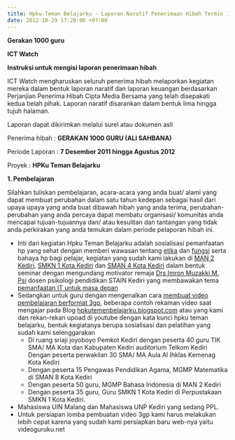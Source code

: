 ```yaml
---
title: Hpku-Teman Belajarku - Laporan Naratif Penerimaan Hibah Termin I
date: 2012-10-29 17:20:00 +07:00
---
```


**Gerakan 1000 guru**

**ICT Watch**

**Instruksi untuk mengisi laporan penerimaan hibah**

ICT Watch mengharuskan seluruh penerima hibah melaporkan kegiatan mereka dalam bentuk laporan naratif dan laporan keuangan berdasarkan Perjanjian Penerima Hibah Cipta Media Bersama yang telah disepakati kedua belah pihak. Laporan naratif disarankan dalam bentuk lima hingga tujuh halaman.

Laporan dapat dikirimkan melalui surel atau dokumen asli

Penerima hibah	     :	**GERAKAN 1000 GURU (ALI SAHBANA)**

Periode Laporan	     :	**7 Desember 2011 hingga Agustus 2012**

Proyek	             :  **HPKu Teman Belajarku**

**1. Pembelajaran**

  Silahkan tuliskan pembelajaran, acara-acara yang anda buat/ alami yang dapat membuat perubahan dalam satu tahun kedepan sebagai hasil dari upaya upaya yang anda buat dibawah hibah yang anda terima, perubahan-perubahan yang anda percaya dapat membatu organisasi/ komunitas anda mencapai tujuan-tujuannya dan/ atau kesulitan dan tantangan yang tidak anda perkirakan yang anda temukan dalam periode pelaporan hibah ini.

* Inti dari kegiatan Hpku Teman Belajarku adalah sosialisasi pemanfaatan hp yang sehat dengan memberi wawasan tentang [etika](http://hpkutemenbelajarku.blogspot.com/2011/11/9-tip-etika-menggunakan-hp.html) dan [fungsi](http://hpkutemenbelajarku.blogspot.com/2011/10/testimoni.html) serta bahaya hp bagi pelajar, kegiatan yang sudah kami lakukan di [MAN 2 Kediri](http://www.youtube.com/watch?v=U-nD5vjxmLE&feature=youtu.be), [SMKN 1 Kota Kediri](http://www.youtube.com/watch?v=ZAtXUZq9lmY&feature=channel&list=UL) dan [SMAN 4 Kota Kediri](http://www.youtube.com/watch?v=THGEpeOQ_VY&feature=channel&list=UL) dalam bentuk seminar dengan mengundang motivator remaja [Drs Imron Muzakki M. Psi](http://bemstitmkediri.blogspot.com/2009/02/blog-post.html) dosen psikologi pendidikan STAIN Kediri yang membawakan tema [pemanfaatan IT untuk masa depan](http://www.youtube.com/watch?v=Nx-JngpeN7Q)
* Sedangkan untuk guru dengan mengenalkan cara [membuat video pembelajaran berformat 3gp](http://hpkutemenbelajarku.blogspot.com/2012/09/mudahnya-membuat-video-pembelajaran-3gp.html), beberapa contoh rekaman video saat mengajar pada Blog [hpkutemenbelajarku.blogspot.com](http://hpkutemenbelajarku.blogspot.com/2011/10/dokumentasi-ngajar_16.html) atau yang kami dan rekan-rekan upoad di youtube dengan kata kunci hpku teman belajarku, bentuk kegiatanya berupa sosialisasi dan pelatihan yang sudah kami selenggarakan
  * Di ruang sriaji joyoboyo Pemkot Kediri dengan peserta 40 guru TIK SMA/ MA Kota dan Kabupaten Kediri auditorium Telkom Kediri
Dengan peserta perwakilan 30 SMA/ MA Aula Al Ihklas Kemenag Kota Kediri
  * Dengan peserta 15 Pengawas Pendidikan Agama, MGMP Matematika di SMAN 8 Kota Kediri
  * Dengan peserta 50 guru, MGMP Bahasa Indonesia di MAN 2 Kediri
  * Dengan peserta 35 guru, Guru SMKN 1 Kota Kediri di Perpustakaan SMKN 1 Kota Kediri.
* Mahasiswa UIN Malang dan Mahasiswa UNP Kediri yang sedang PPL.
* Untuk persiapan lomba pembuatan video 3gp kami harus melakukan lebih cepat karena yang sudah kami persiapkan baru web-nya yaitu videoguruku.net